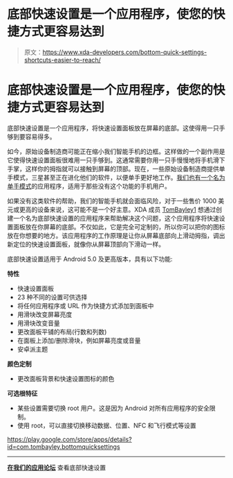 # 底部快速设置是一个应用程序，使您的快捷方式更容易达到

> 原文：<https://www.xda-developers.com/bottom-quick-settings-shortcuts-easier-to-reach/>

# 底部快速设置是一个应用程序，使您的快捷方式更容易达到

底部快速设置是一个应用程序，将快速设置面板放在屏幕的底部。这使得用一只手够到要容易得多。

如今，原始设备制造商可能正在缩小我们智能手机的边框。这样做的一个副作用是它使得快速设置面板很难用一只手够到。这通常需要你用一只手慢慢地将手机滑下手掌，这样你的拇指就可以接触到屏幕的顶部。现在，一些原始设备制造商提供单手模式，三星甚至正在进化他们的软件，以便单手更好地工作。[我们也有一个名为单手模式](https://www.xda-developers.com/install-one-handed-mode/)的应用程序，适用于那些没有这个功能的手机用户。

如果没有这类软件的帮助，我们的智能手机就会面临风险，对于一些售价 1000 美元或更高的设备来说，这可能不是一个好主意。XDA 成员 [TomBayley1](https://forum.xda-developers.com/member.php?u=6248809) 想通过创建一个名为底部快速设置的应用程序来帮助解决这个问题，这个应用程序将快速设置面板放在你屏幕的底部。不仅如此，它是完全可定制的，所以你可以把你的图标放在你想要的地方。该应用程序的工作原理是让你从屏幕底部向上滑动拇指，调出新定位的快速设置面板，就像你从屏幕顶部向下滑动一样。

底部快速设置适用于 Android 5.0 及更高版本，具有以下功能:

**特性**

*   快速设置面板
*   23 种不同的设置可供选择
*   将任何应用程序或 URL 作为快捷方式添加到面板中
*   用滑块改变屏幕亮度
*   用滑块改变音量
*   更改面板平铺的布局(行数和列数)
*   在面板上添加/删除滑块，例如屏幕亮度或音量
*   安卓派主题

**颜色定制**

*   更改面板背景和快速设置图标的颜色

**可选根特征**

*   某些设置需要切换 root 用户。这是因为 Android 对所有应用程序的安全限制。
*   使用 root，可以直接切换移动数据、位置、NFC 和飞行模式等设置

https://play.google.com/store/apps/details?id=com.tombayley.bottomquicksettings

* * *

[**在我们的应用论坛**](https://forum.xda-developers.com/android/apps-games/app-quick-settings-t3864903) 查看底部快速设置